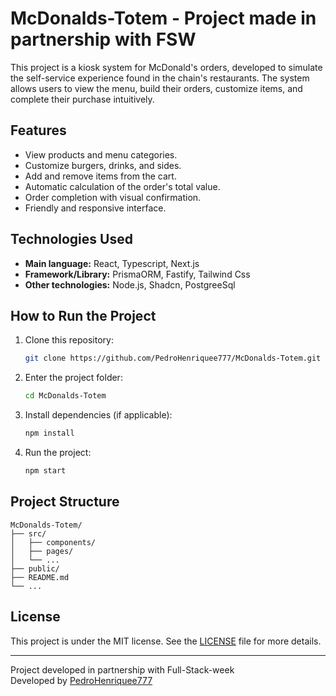 # McDonalds-Totem - Project made in partnership with FSW

This project is a kiosk system for McDonald's orders, developed to simulate the self-service experience found in the chain's restaurants. The system allows users to view the menu, build their orders, customize items, and complete their purchase intuitively.

## Features

- View products and menu categories.
- Customize burgers, drinks, and sides.
- Add and remove items from the cart.
- Automatic calculation of the order's total value.
- Order completion with visual confirmation.
- Friendly and responsive interface.

## Technologies Used

- **Main language:** React, Typescript, Next.js
- **Framework/Library:** PrismaORM, Fastify, Tailwind Css
- **Other technologies:** Node.js, Shadcn, PostgreeSql

## How to Run the Project

1. Clone this repository:
   ```bash
   git clone https://github.com/PedroHenriquee777/McDonalds-Totem.git
   ```
2. Enter the project folder:
   ```bash
   cd McDonalds-Totem
   ```
3. Install dependencies (if applicable):
   ```bash
   npm install
   ```
4. Run the project:
   ```bash
   npm start
   ```

## Project Structure

```
McDonalds-Totem/
├── src/
│   ├── components/
│   ├── pages/
│   └── ...
├── public/
├── README.md
└── ...
```


## License

This project is under the MIT license. See the [LICENSE](LICENSE) file for more details.

---
Project developed in partnership with Full-Stack-week  
Developed by [PedroHenriquee777](https://github.com/PedroHenriquee777)
